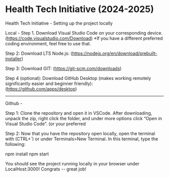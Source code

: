 # Health Tech Initiative (2024-2025)
Health Tech Initiative - Setting up the project locally

Local - 
Step 1.
Download Visual Studio Code on your corresponding device. (https://code.visualstudio.com/Download) 
*If you have a different preferred coding environment, feel free to use that.

Step 2: 
Download LTS Node.js: (https://nodejs.org/en/download/prebuilt-installer) 

Step 3:
Download GIT: (https://git-scm.com/downloads) 

Step 4 (optional):
Download GitHub Desktop (makes working remotely significantly easier and beginner friendly):
(https://github.com/apps/desktop) 

______________________________________________________________________ 

Github - 

Step 1:
Clone the repository and open it in VSCode.
After downloading, unpack the zip, right click the folder, and under more options click “Open in Visual Studio Code”. (or your preferred 

Step 2:
Now that you have the repository open locally, open the terminal with (CTRL+`) or under Terminals>New Terminal. In this terminal, type the following:

npm install
npm start

You should see the project running locally in your browser under LocalHost:3000! Congrats -- great job!

